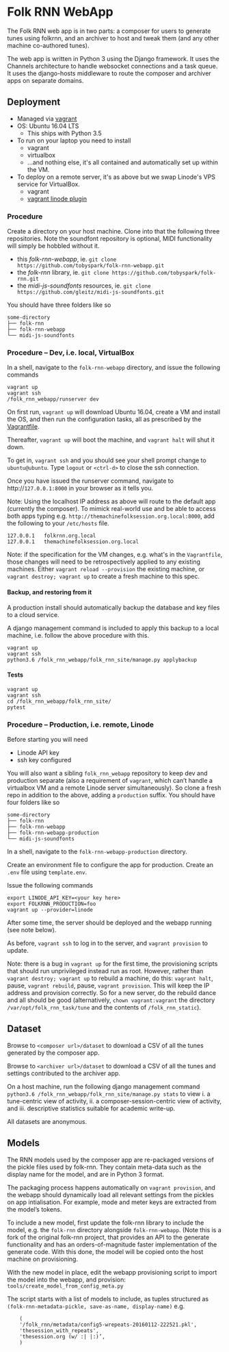 # Folk RNN WebApp

The Folk RNN web app is in two parts: a composer for users to generate tunes using folkrnn, and an archiver to host and tweak them (and any other machine co-authored tunes). 

The web app is written in Python 3 using the Django framework. It uses the Channels architecture to handle websocket connections and a task queue. It uses the django-hosts middleware to route the composer and archiver apps on separate domains.

## Deployment

- Managed via [vagrant](http://vagrantup.com)
- OS: Ubuntu 16.04 LTS
	- This ships with Python 3.5
- To run on your laptop you need to install
	- vagrant
	- virtualbox
	- ...and nothing else, it's all contained and automatically set up within the VM.
- To deploy on a remote server, it's as above but we swap Linode's VPS service for VirtualBox.
	- vagrant
	- [vagrant linode plugin](https://github.com/displague/vagrant-linode)

### Procedure

Create a directory on your host machine. Clone into that the following three repositories. Note the soundfont repository is optional, MIDI functionality will simply be hobbled without it.

- this _folk-rnn-webapp_, ie. `git clone https://github.com/tobyspark/folk-rnn-webapp.git`
- the _folk-rnn_ library, ie. `git clone https://github.com/tobyspark/folk-rnn.git`
- the _midi-js-soundfonts_ resources, ie. `git clone https://github.com/gleitz/midi-js-soundfonts.git`

You should have three folders like so
```
some-directory
├── folk-rnn
├── folk-rnn-webapp
└── midi-js-soundfonts
```

### Procedure – Dev, i.e. local, VirtualBox
In a shell, navigate to the `folk-rnn-webapp` directory, and issue the following commands

```
vagrant up
vagrant ssh
/folk_rnn_webapp/runserver dev
```

On first run, `vagrant up` will download Ubuntu 16.04, create a VM and install the OS, and then run the configuration tasks, all as prescribed by the [Vagrantfile](https://github.com/tobyspark/folk-rnn-webapp/blob/master/Vagrantfile).

Thereafter, `vagrant up` will boot the machine, and `vagrant halt` will shut it down.

To get in, `vagrant ssh` and you should see your shell prompt change to `ubuntu@ubuntu`. Type `logout` or `<ctrl-d>` to close the ssh connection.

Once you have issued the runserver command, navigate to http://`127.0.0.1:8000` in your browser as it tells you. 

Note: Using the localhost IP address as above will route to the default app (currently the composer). To mimick real-world use and be able to access both apps typing e.g. `http://themachinefolksession.org.local:8000`, add the following to your `/etc/hosts` file. 
```
127.0.0.1	folkrnn.org.local
127.0.0.1	themachinefolksession.org.local
```

Note: if the specification for the VM changes, e.g. what's in the `Vagrantfile`, those changes will need to be retrospectively applied to any existing machines. Either `vagrant reload --provision` the existing machine, or `vagrant destroy; vagrant up` to create a fresh machine to this spec.

#### Backup, and restoring from it

A production install should automatically backup the database and key files to a cloud service.

A django management command is included to apply this backup to a local machine, i.e. follow the above procedure with this.

```
vagrant up
vagrant ssh
python3.6 /folk_rnn_webapp/folk_rnn_site/manage.py applybackup
```

#### Tests
```
vagrant up
vagrant ssh
cd /folk_rnn_webapp/folk_rnn_site/
pytest
```

### Procedure – Production, i.e. remote, Linode

Before starting you will need

- Linode API key
- ssh key configured

You will also want a sibling `folk_rnn_webapp` repository to keep dev and production separate (also a requirement of `vagrant`, which can’t handle a virtualbox VM and a remote Linode server simultaneously). So clone a fresh repo in addition to the above, adding a `production` suffix. You should have four folders like so
```
some-directory
├── folk-rnn
├── folk-rnn-webapp
├── folk-rnn-webapp-production
└── midi-js-soundfonts
```

In a shell, navigate to the `folk-rnn-webapp-production` directory. 

Create an environment file to configure the app for production. Create an `.env` file using `template.env`.

Issue the following commands

```
export LINODE_API_KEY=<your key here>
export FOLKRNN_PRODUCTION=foo
vagrant up --provider=linode
```

After some time, the server should be deployed and the webapp running (see note below).

As before, `vagrant ssh` to log in to the server, and `vagrant provision` to update. 

Note: there is a bug in `vagrant up` for the first time, the provisioning scripts that should run unprivileged instead run as root. However, rather than `vagrant destroy; vagrant up` to rebuild a machine, do this: `vagrant halt`, pause, `vagrant rebuild`, pause, `vagrant provision`. This will keep the IP address and provision correctly. So for a new server, do the rebuild dance and all should be good (alternatively, `chown vagrant:vagrant` the directory `/var/opt/folk_rnn_task/tune` and the contents of `/folk_rnn_static`).

## Dataset

Browse to `<composer url>/dataset` to download a CSV of all the tunes generated by the composer app.

Browse to `<archiver url>/dataset` to download a CSV of all the tunes and settings contributed to the archiver app.

On a host machine, run the following django management command `python3.6 /folk_rnn_webapp/folk_rnn_site/manage.py stats` to view i. a tune-centric view of activity, ii. a composer-session-centric view of activity, and iii. descriptive statistics suitable for academic write-up.

All datasets are anonymous.

## Models

The RNN models used by the composer app are re-packaged versions of the pickle files used by folk-rnn. They contain meta-data such as the display name for the model, and are in Python 3 format.

The packaging process happens automatically on `vagrant provision`, and the webapp should dynamically load all relevant settings from the pickles on app intialisation. For example, mode and meter keys are extracted from the model’s tokens.

To include a new model, first update the folk-rnn library to include the model, e.g. the `folk-rnn` directory alongside `folk-rnn-webapp`. (Note this is a fork of the original folk-rnn project, that provides an API to the generate functionality and has an orders-of-magnitude faster implementation of the generate code. With this done, the model will be copied onto the host machine on provisioning.

With the new model in place, edit the webapp provisioning script to import the model into the webapp, and provision: 
`tools/create_model_from_config_meta.py`

The script starts with a list of models to include, as tuples structured as `(folk-rnn-metadata-pickle, save-as-name, display-name)` e.g.

```
	(
	'/folk_rnn/metadata/config5-wrepeats-20160112-222521.pkl',
	'thesession_with_repeats', 
	'thesession.org (w/ :| |:)’,
	)
```
